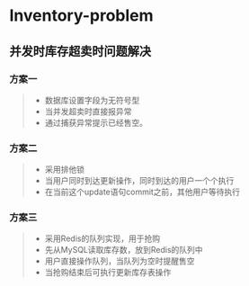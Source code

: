 # Inventory-problem

## 并发时库存超卖时问题解决
### 方案一
>- 数据库设置字段为无符号型
>- 当并发超卖时直接报异常
>- 通过捕获异常提示已经售空。
 
### 方案二
>- 采用排他锁
>- 当用户同时到达更新操作，同时到达的用户一个个执行
>- 在当前这个update语句commit之前，其他用户等待执行
 
### 方案三
>- 采用Redis的队列实现，用于抢购
>- 先从MySQL读取库存数，放到Redis的队列中
>- 用户直接操作队列，当队列为空时提醒售空
>- 当抢购结束后可执行更新库存表操作
 